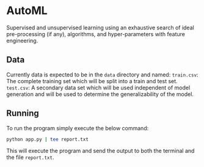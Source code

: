 # AutoML

Supervised and unsupervised learning using an exhaustive search of ideal
pre-processing (if any), algorithms, and hyper-parameters with feature engineering.

## Data

Currently data is expected to be in the `data` directory and named:
`train.csv`: The complete training set which will be split into a train and test set.
`test.csv`: A secondary data set which will be used independent of model generation
    and will be used to determine the generalizability of the model.

## Running

To run the program simply execute the below command:

```sh
python app.py | tee report.txt
```

This will execute the program and send the output to both the terminal and
the file `report.txt`.